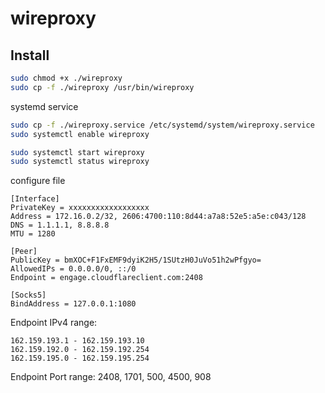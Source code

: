 # wireproxy

## Install        
```sh
sudo chmod +x ./wireproxy
sudo cp -f ./wireproxy /usr/bin/wireproxy
```
systemd service            
```sh
sudo cp -f ./wireproxy.service /etc/systemd/system/wireproxy.service
sudo systemctl enable wireproxy

sudo systemctl start wireproxy
sudo systemctl status wireproxy
```
configure file           
```
[Interface]
PrivateKey = xxxxxxxxxxxxxxxxxx
Address = 172.16.0.2/32, 2606:4700:110:8d44:a7a8:52e5:a5e:c043/128
DNS = 1.1.1.1, 8.8.8.8
MTU = 1280

[Peer]
PublicKey = bmXOC+F1FxEMF9dyiK2H5/1SUtzH0JuVo51h2wPfgyo=
AllowedIPs = 0.0.0.0/0, ::/0
Endpoint = engage.cloudflareclient.com:2408

[Socks5]
BindAddress = 127.0.0.1:1080
```
Endpoint IPv4 range:         
```
162.159.193.1 - 162.159.193.10
162.159.192.0 - 162.159.192.254
162.159.195.0 - 162.159.195.254
```
Endpoint Port range: 2408, 1701, 500, 4500, 908         